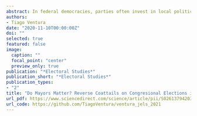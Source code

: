 ```yaml
---
abstract: In federal democracies, parties often invest in local politics as a strategy to improve their performance on upcoming national elections. In this study, I use the concept of reverse coattails to investigate how winning local elections affect upper-level electoral dynamics in Brazil. Using a regression discontinuity design (RDD), I show that parties in Brazil boost their national performance, earning more votes on House elections in districts where their members control local offices. I discuss how access to “pork” controlled by co-partisan House members and mechanical information gains explain these effects. Additionally, I use a Bayesian LASSO algorithm to address data sparsity in RDD designs, and to demonstrate the existence of prolarge party bias on the coattail effects. By disentangling the various effects of winning local elections, this paper contributes to a greater understanding of how parties build electoral strength in fragmented democracies.
authors:
- Tiago Ventura
date: "2020-11-10T00:00:00Z"
doi: ""
selected: true
featured: false
image:
  caption: ""
  focal_point: "center"
  preview_only: true
publication: "*Electoral Studies*"
publication_short: "*Electoral Studies*"
publication_types:
- "2"
title: "Do Mayors Matter? Reverse Coattails on Congresional Elections in Brazil"
url_pdf: https://www.sciencedirect.com/science/article/pii/S0261379420301219?dgcid=author
url_code: https://github.com/TiagoVentura/ventura_jels_2021
---
```

